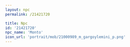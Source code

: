 ```yaml
---
layout: npc
permalink: /21421720

title: Npc
id: '21421720'
npc_name: 'Monto'
icon_url: 'portrait/mob/21000989_m_gargoylemini_p.png'
---
```

